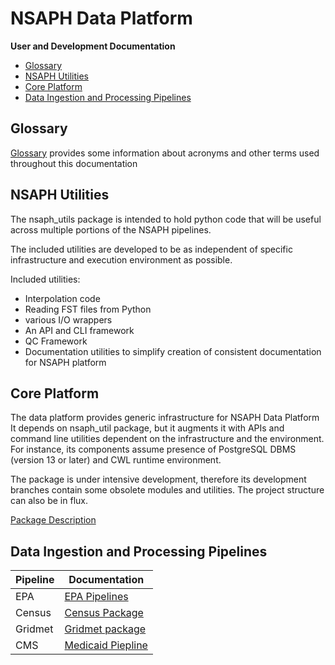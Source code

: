 # NSAPH Data Platform
 **User and Development Documentation**

<!--TOC-->

- [Glossary](#glossary)
- [NSAPH Utilities](#nsaph-utilities)
- [Core Platform](#core-platform)
- [Data Ingestion and Processing Pipelines](#data-ingestion-and-processing-pipelines)

<!--TOC-->

## Glossary

[Glossary](glossary.md) provides some information about
acronyms and other terms used throughout this documentation

## NSAPH Utilities

<!-- section overview from nsaph_utils -->


The nsaph_utils package is intended to hold python 
code that will be useful
across multiple portions of the NSAPH pipelines.

The included utilities are developed to be as independent of
specific infrastructure and execution environment as possible.

Included utilities:

* Interpolation code
* Reading FST files from Python
* various I/O wrappers
* An API and CLI framework
* QC Framework
* Documentation utilities to simplify creation of consistent 
 documentation for NSAPH platform 


<!-- end of section overview from nsaph_utils -->

## Core Platform

<!-- section overview from nsaph -->

The data platform provides generic infrastructure for NSAPH Data Platform
It depends on nsaph_util package, but it augments it
with APIs and command line utilities dependent on the infrastructure 
and the environment. For instance, its components assume presence of PostgreSQL
DBMS (version 13 or later) and CWL runtime environment.

The package is under intensive development, therefore its 
development branches contain some obsolete modules and utilities.
The project structure can also be in flux.

<!-- end of section overview from nsaph -->


[Package Description](platform)

   
## Data Ingestion and Processing Pipelines

| Pipeline | Documentation |
|----------|---------------|
| EPA | [EPA Pipelines](pipelines/epa) |
| Census | [Census Package](pipelines/census)     |
| Gridmet | [Gridmet package](pipelines/gridmet) |
| CMS | [Medicaid Piepline](pipelines/cms) |
